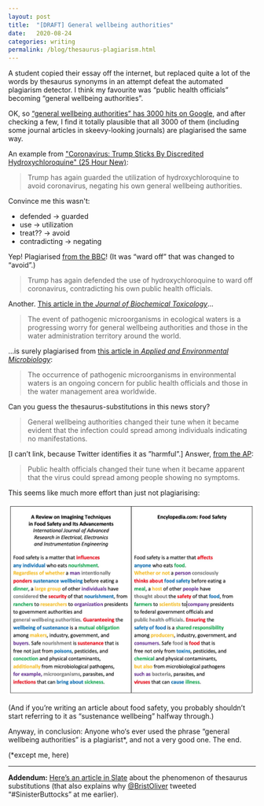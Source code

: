 ```yaml
---
layout: post
title:  "[DRAFT] General wellbeing authorities"
date:   2020-08-24
categories: writing
permalink: /blog/thesaurus-plagiarism.html
---
```


A student copied their essay off the internet, but replaced quite a lot of the words by thesaurus synonyms in an attempt defeat the automated plagiarism detector. I think my favourite was “public health officials” becoming “general wellbeing authorities”.

OK, so [“general wellbeing authorities” has 3000 hits on Google](https://google.com/search?q=%22general+wellbeing+authorities%22), and after checking a few, I find it totally plausible that all 3000 of them (including some journal articles in skeevy-looking journals) are plagiarised the same way.

An example from ["Coronavirus: Trump Sticks By Discredited Hydroxychloroquine" (25 Hour New)](https://25hournews.com/news/coronavirus-trump-sticks-by-discredited-hydroxychloroquine-2819):

> Trump has again guarded the utilization of hydroxychloroquine to avoid coronavirus, negating his own general wellbeing authorities.

Convince me this wasn't:
-  defended → guarded
-  use → utilization
-  treat?? → avoid
-  contradicting → negating

Yep! Plagiarised [from the BBC](https://bbc.co.uk/news/world-us-canada-53575964)! (It was “ward off” that was changed to “avoid”.)

> Trump has again defended the use of hydroxychloroquine to ward off coronavirus, contradicting his own public health officials.

Another. [This article in the *Journal of Biochemical Toxicology*](https://www.researchgate.net/publication/319879278_Prevalence_and_distribution_of_E_coli_and_its_virulence_genes_from_different_water_sources_in_Alborz_province_Iran)...

> The event of pathogenic microorganisms in ecological waters is a progressing worry for general wellbeing authorities and those in the water administration territory around the world.

...is surely plagiarised from [this article in *Applied and Environmental Microbiology*](https://www.ncbi.nlm.nih.gov/pmc/articles/PMC3406122/):

> The occurrence of pathogenic microorganisms in environmental waters is an ongoing concern for public health officials and those in the water management area worldwide.

Can you guess the thesaurus-substitutions in this news story?

> General wellbeing authorities changed their tune when it became evident that the infection could spread among individuals indicating no manifestations.

[I can’t link, because Twitter identifies it as ”harmful”.] Answer, [from the AP](https://apnews.com/article/virus-outbreak-ap-top-news-understanding-the-outbreak-health-media-86f61f3ffb6173c29bc7db201c10f141):

> Public health officials changed their tune when it became apparent that the virus could spread among people showing no symptoms.

This seems like much more effort than just not plagiarising:

![](../assets/img/plagiarism.jpg)

(And if you’re writing an article about food safety, you probably shouldn’t start referring to it as “sustenance wellbeing” halfway through.)

Anyway, in conclusion: Anyone who‘s ever used the phrase “general wellbeing authorities” is a plagiarist*, and not a very good one. The end.

(*except me, here)

---

**Addendum:** [Here’s an article in Slate]() about the phenomenon of thesaurus substitutions (that also explains why [@BristOliver](https://twitter.com/BristOliver) tweeted “#SinisterButtocks” at me earlier).


